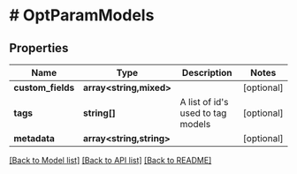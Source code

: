 # # OptParamModels

## Properties

Name | Type | Description | Notes
------------ | ------------- | ------------- | -------------
**custom_fields** | **array<string,mixed>** |  | [optional]
**tags** | **string[]** | A list of id&#39;s used to tag models | [optional]
**metadata** | **array<string,string>** |  | [optional]

[[Back to Model list]](../../README.md#models) [[Back to API list]](../../README.md#endpoints) [[Back to README]](../../README.md)
